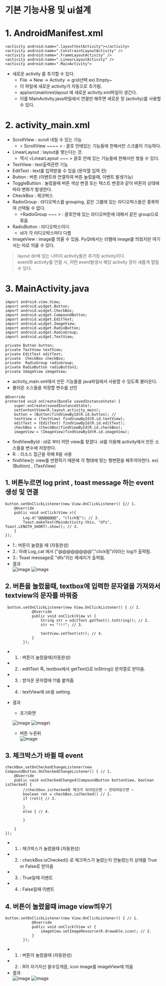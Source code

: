 # 기본 기능사용 및 ui설계
# 1. AndroidManifest.xml
```
<activity android:name=".layouttestActivity"></activity>
<activity android:name=".ConstraintLayoutActivity" />
<activity android:name=".FrameLayoutActivity" />
<activity android:name=".LinearLayoutActivity" />
<activity android:name=".MainActivity">
```
- 새로운 activity 를 추가할 수 있다.
  - File -> New -> Activity -> grid선택 ex) Empty~ 
  - 이 파일에 새로운 activity가 자동으로 추가됨.
  - app\src\main\res\layout 에 새로운 activity.xml파일이 생긴다. 
  - 이를 MainActivity.java파일에서 연결만 해주면 새로운 창 (activity)를 사용할 수 있다.

# 2. activity_main.xml
- ScrollView : scroll 내릴 수 있는 기능
  - < ScrollView  ~~~~ > : 괄호 안에있는 기능들에 한해서만 스크롤이 가능하다.
- LinearLayout : layout을 쌓는다는 것. 
  - 역시 <LinearLayout ~~~ > 괄호 안에 있는 기능들에 한해서만 쌓을 수 있다.
- TextView : text출력관련 기능
- EditText : text를 입력받을 수 있음 (문자열 입력 칸)
- Button : 버튼 (이벤트와 연결하여 버튼 눌렀을때, 이벤트 발생가능)
- ToggleButtion : 눌렀을때 버튼 색상 변경 또는 텍스트 변경과 같이 버튼의 상태에 따라 변화가 발생한다.
- CheckBox : 체크박스 
- RadioGroup : 라디오박스를 grouping, 같은 그룹에 있는 라디오박스들은 중복하여 선택될 수 없다.
  - <RadioGroup ~~~ > : 괄호안에 있는 라디오버튼에 대해서 같은 group으로 묶음
- RadioButton : 라디오박스이다.
  - id가 각 라디오박스마다 다름
- ImageView : image를 띄울 수 있음. PyQt에서는 라벨에 image를 띄웠지만 여기서는 따로 띄울 수 있다.
> layout dir에 있는 나머지 activity들은 추가된 activity이다. \
> event와 activity를 연결 시, 어떤 event발생시 해당 activity 창이 새롭게 열릴 수 있다.

# 3. MainActivity.java
```
import android.view.View;
import android.widget.Button;
import android.widget.CheckBox;
import android.widget.CompoundButton;
import android.widget.EditText;
import android.widget.ImageView;
import android.widget.RadioButton;
import android.widget.RadioGroup;
import android.widget.TextView;

private Button button;
private TextView textView;
private EditText editText;
private  CheckBox checkBox;
private  RadioGroup radioGroup;
private RadioButton radioButton1;
private ImageView imageView;
```
- activity_main.xml에서 만든 기능들을 java파일에서 사용할 수 있도록 불러온다.
- 불러온 소스들을 저장할 변수를 선언

```
@Override
protected void onCreate(Bundle savedInstanceState) {
    super.onCreate(savedInstanceState);
    setContentView(R.layout.activity_main);
    button = (Button)findViewById(R.id.button); // 
    textView = (TextView) findViewById(R.id.textView);
    editText = (EditText) findViewById(R.id.editText);
    checkBox = (CheckBox)findViewById(R.id.checkBox);
    imageView = (ImageView)findViewById(R.id.imageView);
```
- findViewById : id로 부터 어떤 view를 찾겠다. id를 이용해 activity에서 만든 소스들을 변수에 저장한다.
- R. : 리소스 접근을 위해 R을 사용
- findView는 view를 반환하기 때문에 각 형태에 맞는 형변환을 해주어야한다. ex) (Buttion) , (TextView)

## 1. 버튼누르면 log print , toast message 하는 event 생성 및 연결
```
button.setOnClickListener(new View.OnClickListener() {// 1.
    @Override
    public void onClick(View v){
        Log.d("@@@@@@@@", "click됨"); // 2.
        Toast.makeText(MainActivity.this, "dfs", Toast.LENGTH_SHORT).show(); // 3.
    }
});
```
- 1.: 버튼이 눌렸을 때 (자동완성)
- 2.: 아래 Log_cat 에서 ("@@@@@@@@","click됨")이라는 log가 출력됨.
- 3.: Toast message로 "dfs"라는 메세지가 출력됨.
- 결과\
![image](https://user-images.githubusercontent.com/70633080/107037719-d3574c80-67fe-11eb-9feb-db432ba8d866.png)
![image](https://user-images.githubusercontent.com/70633080/107037781-ea963a00-67fe-11eb-9d12-f0aa920ce368.png)

## 2. 버튼을 눌렀을때, textbox에 입력한 문자열을 가져와서 textview의 문자를 바꿔줌
```
 button.setOnClickListener(new View.OnClickListener() { // 1.
            @Override
            public void onClick(View v) {
                String str = editText.getText().toString(); // 2.
                str += "!!!"; // 3.

                textView.setText(str); // 4.
            }
        });
```
- 1. : 버튼이 눌렸을때(자동완성)
- 2. : editText 즉, textbox에서 getText()로 toString() 문자열로 받아옴.
- 3. : 받아온 문자열에 !!!를 붙여줌
- 4. : textView에 str을 setting.
- 결과
  - 초기화면
   
  ![image](https://user-images.githubusercontent.com/70633080/108345222-5d50dd80-7221-11eb-978f-8b3bf2b0d645.png) 
  ![image](https://user-images.githubusercontent.com/70633080/108345389-8b362200-7221-11eb-8e1b-e131bdfa644f.png)\
  - 버튼 누른뒤\
  ![image](https://user-images.githubusercontent.com/70633080/108345440-9c7f2e80-7221-11eb-82f2-2b752b7a25f6.png)

## 3. 체크박스가 바뀔 때 event
```
checkBox.setOnCheckedChangeListener(new CompoundButton.OnCheckedChangeListener() { // 1.
    @Override
    public void onCheckedChanged(CompoundButton buttonView, boolean isChecked) {
        //checkbox.ischecked로 체크가 되어있으면 ~ 안되어있으면 ~
        boolean ret = checkBox.isChecked() // 2.
        if (ret){ // 3.

        }
        else { // 4.

        }

    }
});
```
- 1. : 체크박스가 눌렸을때 (자동완성)
- 2. : checkBox.isChecked() 로 체크박스가 눌렸는지 안눌렸는지 상태를 True or False로 받아옴
- 3. : True일때 이벤트
- 4. : False일때 이벤트

## 4. 버튼이 눌렸을때 image view띄우기
```
button.setOnClickListener(new View.OnClickListener() { // 1.
            @Override
            public void onClick(View v) {
                imageView.setImageResource(R.drawable.icon); // 2.
            }
        });
```
- 1. : 버튼이 눌렸을때 (자동완성)
- 2. : R이 자기자신 쓸수있게끔, icon image를 imageView에 띄움
- 결과\
![image](https://user-images.githubusercontent.com/70633080/108346566-ddc40e00-7222-11eb-9099-250e61b96a9f.png)
![image](https://user-images.githubusercontent.com/70633080/108346614-eae0fd00-7222-11eb-9809-ea779e2fb83b.png)
